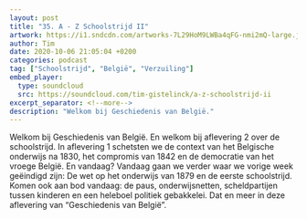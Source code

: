 ```yaml
---
layout: post
title: "35. A - Z Schoolstrijd II"
artwork: https://i1.sndcdn.com/artworks-7L29HoM9LWBa4qFG-nmi2mQ-large.jpg
author: Tim
date: 2020-10-06 21:05:04 +0200
categories: podcast
tag: ["Schoolstrijd", "België", "Verzuiling"]
embed_player:
  type: soundcloud
  src: https://soundcloud.com/tim-gistelinck/a-z-schoolstrijd-ii
excerpt_separator: <!--more-->
description: "Welkom bij Geschiedenis van België."
---
```

Welkom bij Geschiedenis van België. En welkom bij aflevering 2 over de schoolstrijd. In aflevering 1 schetsten we de context van het Belgische onderwijs na 1830, het compromis van 1842 en de democratie van het vroege België. En vandaag? Vandaag gaan we verder waar we vorige week geëindigd zijn: De wet op het onderwijs van 1879 en de eerste schoolstrijd. Komen ook aan bod vandaag: de paus, onderwijsnetten, scheldpartijen tussen kinderen en een heleboel politiek gebakkelei. Dat en meer in deze aflevering van “Geschiedenis van België”.